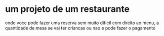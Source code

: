 # um projeto de um restaurante
onde voce pode fazer uma reserva sem muito dificil
com direito ao menu, a quantidade de mesa se vai ter criancas ou nao e pode fazer o pagamento
